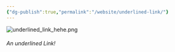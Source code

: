 ```yaml
---
{"dg-publish":true,"permalink":"/website/underlined-link/"}
---
```



![underlined_link_hehe.png](/img/user/website/underlined_link_hehe.png)
###### An underlined Link!

